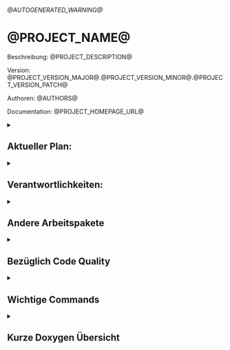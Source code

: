 _@AUTOGENERATED_WARNING@_

 
# @PROJECT_NAME@
Beschreibung: @PROJECT_DESCRIPTION@

Version: @PROJECT_VERSION_MAJOR@.@PROJECT_VERSION_MINOR@.@PROJECT_VERSION_PATCH@

Authoren: @AUTHORS@

Documentation: @PROJECT_HOMEPAGE_URL@

<details>
<summary><h2>Aktueller Plan:</h2></summary>

- Verantworlichkeiten zugewiesen
- "Sprint" bis ?

</details>
<details>
<summary><h2>Verantwortlichkeiten:</h2></summary>

- [CMake](https://github.com/DefinitelyNotSimon13/ProjectJsonToBat/issues/8) &#8594 Simon
- [JsonParsing](https://github.com/DefinitelyNotSimon13/ProjectJsonToBat/issues/6) &#8594 Elena und Sonia
- [Batch Creation](https://github.com/DefinitelyNotSimon13/ProjectJsonToBat/issues/20) &#8594 Max
- [CLI](https://github.com/DefinitelyNotSimon13/ProjectJsonToBat/issues/5) &#8594 Simon

</details>

<details>
<summary><h2>Andere Arbeitspakete</h2></summary>

- Error Handling
- Unit Tests
- Code Quality
- Documentation

</details>

<details>
<summary><h2>Bezüglich Code Quality</h2></summary>

- Kein using namespace
- Nur main im Global Namespace

</details>

<details>
<summary><h2>Wichtige Commands</h2></summary>

Branch wechseln
- git checkout -b NEUERBRANCH
Pushen
- git push origin 
zum pullen
- git pull --prune

</details>

<details>
<summary><h2>Kurze Doxygen Übersicht</h2></summary>

/**
* \brief Kurze Beschreibung
* \details Längere
* \todo
* \bug
* \param PARAMETERNAME was der macht
* \return was die funktion return
* \throws 
**/

</details>
